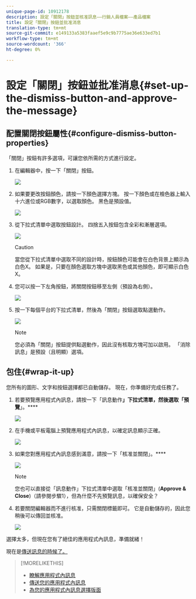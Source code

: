 ```yaml
---
unique-page-id: 10912178
description: 設定「關閉」按鈕並核准訊息——行銷人員檔案——產品檔案
title: 設定「關閉」按鈕並批准消息
translation-type: tm+mt
source-git-commit: e149133a5383faaef5e9c9b7775ae36e633ed7b1
workflow-type: tm+mt
source-wordcount: '366'
ht-degree: 0%

---
```



# 設定「關閉」按鈕並批准消息{#set-up-the-dismiss-button-and-approve-the-message}

## 配置關閉按鈕屬性{#configure-dismiss-button-properties}

「關閉」按鈕有許多選項，可讓您依所需的方式進行設定。

1. 在編輯器中，按一下「關閉」按鈕。

   ![](assets/image2016-5-9-10-3a23-3a37.png)

1. 如果要更改按鈕顏色，請按一下顏色選擇方塊。 按一下顏色或在檢色器上輸入十六進位或RGB數字，以選取顏色。 黑色是預設值。

   ![](assets/image2016-5-9-10-3a33-3a17.png)

1. 從下拉式清單中選取按鈕設計。 四捨五入按鈕包含全彩和漸層選項。

   ![](assets/image2016-5-9-10-3a35-3a46.png)

   >[!CAUTION]
   >
   >當您從下拉式清單中選取不同的設計時，按鈕顏色可能會在白色背景上顯示為白色X。 如果是，只要在顏色選取方塊中選取黑色或其他顏色，即可顯示白色X。

1. 您可以按一下左角按鈕，將關閉按鈕移至左側（預設為右側）。

   ![](assets/image2016-5-9-10-3a39-3a5.png)

1. 按一下每個平台的下拉式清單，然後為「關閉」按鈕選取點選動作。

   ![](assets/image2016-5-9-10-3a43-3a54.png)

   >[!NOTE]
   >
   >您必須為「關閉」按鈕提供點選動作，因此沒有核取方塊可加以啟用。 「消除訊息」是預設（且明顯）選項。

## 包住{#wrap-it-up}

您所有的圖形、文字和按鈕選擇都已自動儲存。 現在，你準備好完成任務了。

1. 若要預覽應用程式內訊息，請按一下「訊息動作&#x200B;**」下拉式清單，然後選取「預覽**」。****

   ![](assets/image2016-5-9-10-3a58-3a38.png)

1. 在手機或平板電腦上預覽應用程式內訊息，以確定訊息顯示正確。

   ![](assets/image2016-5-9-11-3a2-3a13.png)

1. 如果您對應用程式內訊息感到滿意，請按一下「核准並關閉」。****

   ![](assets/image2016-5-9-11-3a8-3a52.png)

   >[!NOTE]
   >
   >您也可以直接從「訊息動作」下拉式清單中選取「核准並關閉」(**Approve &amp; Close**)（請參閱步驟1），但為什麼不先預覽訊息，以確保安全？

1. 若要關閉編輯器而不進行核准，只需關閉標籤即可。 它是自動儲存的，因此您稍後可以傳回並核准。

   ![](assets/image2016-5-9-11-3a9-3a46.png)

選擇太多，但現在您有了絕佳的應用程式內訊息，準備就緒！

現在是[傳送訊息的時候了。](http://docs.marketo.com/display/docs/send+your+in-app+message)

>[!MORELIKETHIS]
>
>* [瞭解應用程式內訊息](../../../../product-docs/mobile-marketing/in-app-messages/understanding-in-app-messages.md)
>* [傳送您的應用程式內訊息](http://docs.marketo.com/display/docs/send+your+in-app+message)
>* [為您的應用程式內訊息選擇版面](choose-a-layout-for-your-in-app-message.md)

>



